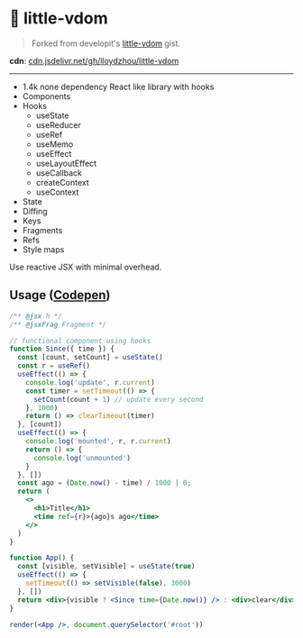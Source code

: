 # 🍼 little-vdom

> Forked from developit's [little-vdom](https://gist.github.com/developit/2038b141b31287faa663f410b6649a87) gist.

**cdn**: [cdn.jsdelivr.net/gh/lloydzhou/little-vdom](https://cdn.jsdelivr.net/gh/lloydzhou/little-vdom@main/dist/little-vdom.js)

---

- 1.4k none dependency React like library with hooks
- Components
- Hooks
  - useState
  - useReducer
  - useRef
  - useMemo
  - useEffect
  - useLayoutEffect
  - useCallback
  - createContext
  - useContext
- State
- Diffing
- Keys
- Fragments
- Refs
- Style maps

Use reactive JSX with minimal overhead.

## Usage ([Codepen](https://codepen.io/lloydzhou/pen/rNZJgKE?editors=0011))

```jsx
/** @jsx h */
/** @jsxFrag Fragment */

// functional component using hooks
function Since({ time }) {
  const [count, setCount] = useState()
  const r = useRef()
  useEffect(() => {
    console.log('update', r.current)
    const timer = setTimeout(() => {
      setCount(count + 1) // update every second
    }, 1000)
    return () => clearTimeout(timer)
  }, [count])
  useEffect(() => {
    console.log('mounted', r, r.current)
    return () => {
      console.log('unmounted')
    }
  }, [])
  const ago = (Date.now() - time) / 1000 | 0;
  return (
    <>
      <h1>Title</h1>
      <time ref={r}>{ago}s ago</time>
    </>
  )
}

function App() {
  const [visible, setVisible] = useState(true)
  useEffect(() => {
    setTimeout(() => setVisible(false), 3000)
  }, [])
  return <div>{visible ? <Since time={Date.now()} /> : <div>clear</div>}</div>
}

render(<App />, document.querySelector('#root'))
```
